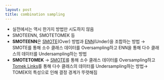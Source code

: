 ```yaml
---
layout: post
title: combination sampling
---
```


- 실전에서는 역시 한가지 방법만 시도하지 않음 
- SMOTEENN, SMOTETOMEK 등 
- **SMOTEENN**은 [SMOTE](https://code7ssage.github.io/SMOTE/)(Over) 방법과 [ENN](https://code7ssage.github.io/ENN/)(Under)을 조합하는 방법 
    → SMOTE를 통해 소수 클래스 데이터를 Oversampling하고 ENN을 통해 다수 클래스의 데이터를 Undersampling하는 방법 
- **SMOTETOMEK** → [SMOTE](https://code7ssage.github.io/SMOTE/)를 통해 소수 클래스 데이터를 Oversampling하고 [Tomek Links](https://code7ssage.github.io/Tomek-Links/)를 통해 다수 클래스의 데이터를 Undersampling하는 방법→ TOMEK의 특성으로 인해 결정 경계가 뚜렷해짐